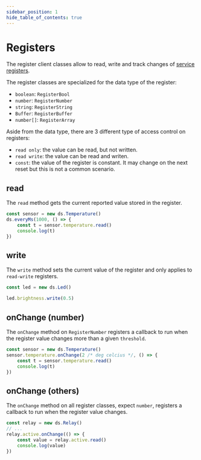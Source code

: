 ```yaml
---
sidebar_position: 1
hide_table_of_contents: true
---
```


# Registers

The register client classes allow to read, write and track changes of [service registers](https://microsoft.github.io/jacdac-docs/reference/protocol/#registers).

The register classes are specialized for the data type of the register:

- `boolean`: `RegisterBool`
- `number`: `RegisterNumber`
- `string`: `RegisterString`
- `Buffer`: `RegisterBuffer`
- `number[]`: `RegisterArray`

Aside from the data type, there are 3 different type of access control on registers:

- `read only`: the value can be read, but not written.
- `read write`: the value can be read and writen.
- `const`: the value of the register is constant. It may change on the next reset but this is not a common scenario.

## read

The `read` method gets the current reported value stored in the register.

```ts
const sensor = new ds.Temperature()
ds.everyMs(1000, () => {
    const t = sensor.temperature.read()
    console.log(t)
})
```

## write

The `write` method sets the current value of the register and only applies to `read-write` registers.

```ts
const led = new ds.Led()

led.brightness.write(0.5)
```

## onChange (number)

The `onChange` method on `RegisterNumber` registers a callback to run when the register value changes more than a given `threshold`.

```ts
const sensor = new ds.Temperature()
sensor.temperature.onChange(2 /* deg celcius */, () => {
    const t = sensor.temperature.read()
    console.log(t)
})
```

## onChange (others)

The `onChange` method on all register classes, expect `number`, registers a callback to run when the register value changes.

```ts
const relay = new ds.Relay()
// ...
relay.active.onChange(() => {
    const value = relay.active.read()
    console.log(value)
})
```
